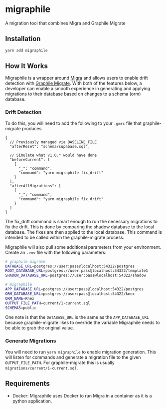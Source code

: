 # migraphile

A migration tool that combines Migra and Graphile Migrate

## Installation

```bash
yarn add migraphile
```

## How It Works

Migraphile is a wrapper around [Migra](https://github.com/djrobstep/migra) and allows users to enable drift detection with
[Graphile Migrate](https://github.com/graphile/migrate). With both of the features below, a developer can enable a smooth
experience in generating and applying migrations to their database based on changes to 
a schema (orm) database.

### Drift Detection

To do this, you will need to add the following to your `.gmrc` file that graphile-migrate produces.

```json5
{
  // Previously managed via BASELINE_FILE
  "afterReset": "schema/supabase.sql",
  
  // Simulate what v1.0.* would have done
  "beforeCurrent": [
    {
      "_": "command",
      "command": "yarn migraphile fix_drift"
    }
  ],
  "afterAllMigrations": [
    {
      "_": "command",
      "command": "yarn migraphile fix_drift"
    }
  ]
}
```

The fix_drift command is smart enough to run the necessary migrations to fix the drift. This is done by comparing the
shadow database to the local database. The fixes are then applied to the local database. This command is intended to be
called within the graphile-migrate process.

Migraphile will also pull some additional parameters from your environment. Create an `.env` file with the following
parameters:

```bash
# graphile migrate
DATABASE_URL=postgres://user:pass@localhost:54322/postgres
ROOT_DATABASE_URL=postgres://user:pass@localhost:54322/template1
SHADOW_DATABASE_URL=postgres://user:pass@localhost:54322/shadow

# migraphile
APP_DATABASE_URL=postgres://user:pass@localhost:54322/postgres
ORM_DATABASE_URL=postgres://user:pass@localhost:54322/knex
ORM_NAME=Knex
OUTPUT_FILE_PATH=current/1-current.sql
SCHEMAS=public
```

One note is that the `DATABASE_URL` is the same as the `APP_DATABASE_URL` because graphile-migrate likes to override the
variable Migraphile needs to be able to grab the original value.

### Generate Migrations 

You will need to run `yarn migraphile` to enable migration generation. This will listen for commands and
generate a migration file to the given `OUTPUT_FILE_PATH`. For graphile-migrate this is usually `migrations/current/1-current.sql`.

## Requirements

- Docker: Migraphile uses Docker to run Migra in a container as it is a python application.
